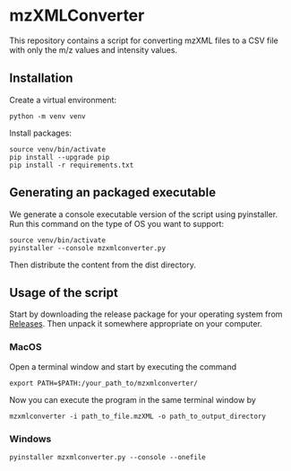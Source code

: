 # mzXMLConverter
This repository contains a script for converting mzXML files to a CSV file
with only the m/z values and intensity values.

## Installation
Create a virtual environment:
```shell
python -m venv venv
```

Install packages:
```shell
source venv/bin/activate
pip install --upgrade pip
pip install -r requirements.txt
```

## Generating an packaged executable
We generate a console executable version of the script using pyinstaller.
Run this command on the type of OS you want to support:
```shell
source venv/bin/activate
pyinstaller --console mzxmlconverter.py
```
Then distribute the content from the dist directory.


## Usage of the script
Start by downloading the release package for your operating system
from [Releases](https://github.com/NHMDenmark/mzXMLConverter/releases).
Then unpack it somewhere appropriate on your computer.

### MacOS
Open a terminal window and start by executing the command
```shell
export PATH=$PATH:/your_path_to/mzxmlconverter/
```
Now you can execute the program in the same terminal window by
```shell
mzxmlconverter -i path_to_file.mzXML -o path_to_output_directory
```

### Windows

```shell
pyinstaller mzxmlconverter.py --console --onefile
```

